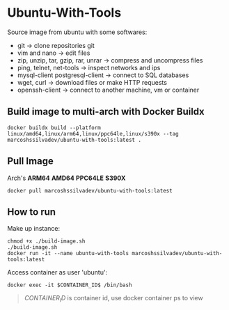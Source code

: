 # Ubuntu-With-Tools

Source image from ubuntu with some softwares:

- git -> clone repositories git
- vim and nano -> edit files
- zip, unzip, tar, gzip, rar, unrar -> compress and uncompress files
- ping, telnet, net-tools -> inspect networks and ips
- mysql-client postgresql-client -> connect to SQL databases
- wget, curl -> download files or make HTTP requests
- openssh-client -> connect to another machine, vm or container

## Build image to multi-arch with Docker Buildx
```
docker buildx build --platform linux/amd64,linux/arm64,linux/ppc64le,linux/s390x --tag marcoshssilvadev/ubuntu-with-tools:latest .
```

## Pull Image

Arch's
**ARM64**
**AMD64**
**PPC64LE**
**S390X**
```
docker pull marcoshssilvadev/ubuntu-with-tools:latest
```

## How to run

Make up instance:
```
chmod +x ./build-image.sh
./build-image.sh
docker run -it --name ubuntu-with-tools marcoshssilvadev/ubuntu-with-tools:latest

```

Access container as user 'ubuntu':
```
docker exec -it $CONTAINER_ID$ /bin/bash
```
> $CONTAINER_ID$ is container id, use docker container ps to view
